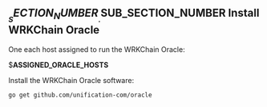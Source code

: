## $__SECTION_NUMBER__.$__SUB_SECTION_NUMBER__ Install WRKChain Oracle

One each host assigned to run the WRKChain Oracle:

$__ASSIGNED_ORACLE_HOSTS__

Install the WRKChain Oracle software:

```bash
go get github.com/unification-com/oracle
```

